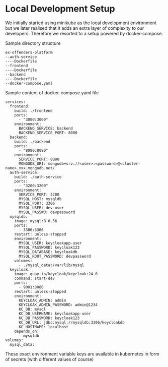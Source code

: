 # Local Development Setup

We initially started using minikube as the local development environment but we later realised that it adds an extra layer of complexity to our developers. Therefore we resorted to a setup powered by docker-compose. 

Sample directory structure
```
ex-offenders-platform
--auth-service
----Dockerfile
--frontend
----Dockerfile
--backend
----Dockerfile
--docker-compose.yaml
```

Sample content of docker-compose.yaml file
```
services:
  frontend:
    build: ./frontend
    ports:
      - "3000:3000"
    environment:
      BACKEND_SERVICE: backend
      BACKEND_SERVICE_PORT: 8080
  backend:
    build: ./backend
    ports:
      - "8080:8080"
    environment:
      SERVICE_PORT: 8080
      MONGODB_URI: mongodb+srv://<user>:<password>@<cluster-name>.xxx.mongodb.net/
  auth-service:
    build: ./auth-service
    ports:
      - "3200:3200"
    environment:
      SERVICE_PORT: 3200
      MYSQL_HOST: mysqldb
      MYSQL_PORT: 3306
      MYSQL_USER: dev-user
      MYSQL_PASSWD: devpassword
  mysqldb:
    image: mysql:8.0.36
    ports:
      - 3306:3306
    restart: unless-stopped
    environment:
      MYSQL_USER: keycloakapp-user
      MYSQL_PASSWORD: keycloak123
      MYSQL_DATABASE: keycloakdb
      MYSQL_ROOT_PASSWORD: devpassword
    volumes:
      - ./mysql_data:/var/lib/mysql
  keycloak:
    image: quay.io/keycloak/keycloak:24.0
    command: start-dev
    ports:
      - 9081:8080
    restart: unless-stopped
    environment:
      KEYCLOAK_ADMIN: admin
      KEYCLOAK_ADMIN_PASSWORD: admin@1234
      KC_DB: mysql
      KC_DB_USERNAME: keycloakapp-user
      KC_DB_PASSWORD: keycloak123
      KC_DB_URL: jdbc:mysql://mysqldb:3306/keycloakdb
      KC_HOSTNAME: localhost
    depends_on:
      - mysqldb
volumes:
  mysql_data:
```

These exact environment variable keys are available in kubernetes in form of secrets (with different values of course)
